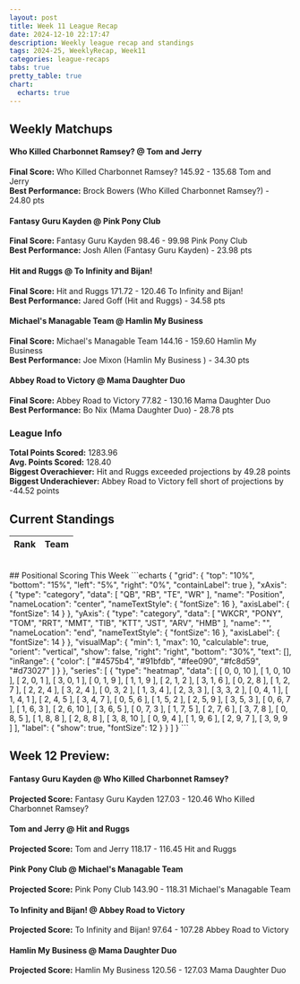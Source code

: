 ```yaml
---
layout: post
title: Week 11 League Recap
date: 2024-12-10 22:17:47
description: Weekly league recap and standings
tags: 2024-25, WeeklyRecap, Week11
categories: league-recaps
tabs: true
pretty_table: true
chart:
  echarts: true
---
```


## Weekly Matchups

#### Who Killed Charbonnet Ramsey? @ Tom and Jerry

**Final Score:** Who Killed Charbonnet Ramsey? 145.92 - 135.68 Tom and Jerry<br>
**Best Performance:** Brock Bowers (Who Killed Charbonnet Ramsey?) - 24.80 pts<br>


#### Fantasy Guru Kayden @ Pink Pony Club

**Final Score:** Fantasy Guru Kayden 98.46 - 99.98 Pink Pony Club<br>
**Best Performance:** Josh Allen (Fantasy Guru Kayden) - 23.98 pts<br>


#### Hit and Ruggs @ To Infinity and Bijan!

**Final Score:** Hit and Ruggs 171.72 - 120.46 To Infinity and Bijan!<br>
**Best Performance:** Jared Goff (Hit and Ruggs) - 34.58 pts<br>


#### Michael's Managable Team @ Hamlin My Business 

**Final Score:** Michael's Managable Team 144.16 - 159.60 Hamlin My Business <br>
**Best Performance:** Joe Mixon (Hamlin My Business ) - 34.30 pts<br>


#### Abbey Road to Victory @ Mama Daughter Duo

**Final Score:** Abbey Road to Victory 77.82 - 130.16 Mama Daughter Duo<br>
**Best Performance:** Bo Nix (Mama Daughter Duo) - 28.78 pts<br>


### League Info 

**Total Points Scored:** 1283.96 <br>
**Avg. Points Scored:** 128.40<br>
**Biggest Overachiever:** Hit and Ruggs exceeded projections by 49.28 points <br>
**Biggest Underachiever:** Abbey Road to Victory fell short of projections by -44.52 points


## Current Standings

<table
data-click-to-select="true"
data-height="635"
data-search="false"
data-toggle="table"
data-url="{{ "/assets/json/standings/Week_11_2024_standings.json"}}">
<thead>
<tr>
<th data-field="rank" data-halign="center" data-align="center" data-sortable="true">Rank</th>
<th data-field="team" data-halign="left" data-align="left" data-sortable="true">Team</th>
</tr>
</thead>
</table>

<br>
## Positional Scoring This Week
```echarts
{
    "grid": {
        "top": "10%",
        "bottom": "15%",
        "left": "5%",
        "right": "0%",
        "containLabel": true
    },
    "xAxis": {
        "type": "category",
        "data": [
            "QB",
            "RB",
            "TE",
            "WR"
        ],
        "name": "Position",
        "nameLocation": "center",
        "nameTextStyle": {
            "fontSize": 16
        },
        "axisLabel": {
            "fontSize": 14
        }
    },
    "yAxis": {
        "type": "category",
        "data": [
            "WKCR",
            "PONY",
            "TOM",
            "RRT",
            "MMT",
            "TIB",
            "KTT",
            "JST",
            "ARV",
            "HMB"
        ],
        "name": "",
        "nameLocation": "end",
        "nameTextStyle": {
            "fontSize": 16
        },
        "axisLabel": {
            "fontSize": 14
        }
    },
    "visualMap": {
        "min": 1,
        "max": 10,
        "calculable": true,
        "orient": "vertical",
        "show": false,
        "right": "right",
        "bottom": "30%",
        "text": [],
        "inRange": {
            "color": [
                "#4575b4",
                "#91bfdb",
                "#fee090",
                "#fc8d59",
                "#d73027"
            ]
        }
    },
    "series": [
        {
            "type": "heatmap",
            "data": [
                [
                    0,
                    0,
                    10
                ],
                [
                    1,
                    0,
                    10
                ],
                [
                    2,
                    0,
                    1
                ],
                [
                    3,
                    0,
                    1
                ],
                [
                    0,
                    1,
                    9
                ],
                [
                    1,
                    1,
                    9
                ],
                [
                    2,
                    1,
                    2
                ],
                [
                    3,
                    1,
                    6
                ],
                [
                    0,
                    2,
                    8
                ],
                [
                    1,
                    2,
                    7
                ],
                [
                    2,
                    2,
                    4
                ],
                [
                    3,
                    2,
                    4
                ],
                [
                    0,
                    3,
                    2
                ],
                [
                    1,
                    3,
                    4
                ],
                [
                    2,
                    3,
                    3
                ],
                [
                    3,
                    3,
                    2
                ],
                [
                    0,
                    4,
                    1
                ],
                [
                    1,
                    4,
                    1
                ],
                [
                    2,
                    4,
                    5
                ],
                [
                    3,
                    4,
                    7
                ],
                [
                    0,
                    5,
                    6
                ],
                [
                    1,
                    5,
                    2
                ],
                [
                    2,
                    5,
                    9
                ],
                [
                    3,
                    5,
                    3
                ],
                [
                    0,
                    6,
                    7
                ],
                [
                    1,
                    6,
                    3
                ],
                [
                    2,
                    6,
                    10
                ],
                [
                    3,
                    6,
                    5
                ],
                [
                    0,
                    7,
                    3
                ],
                [
                    1,
                    7,
                    5
                ],
                [
                    2,
                    7,
                    6
                ],
                [
                    3,
                    7,
                    8
                ],
                [
                    0,
                    8,
                    5
                ],
                [
                    1,
                    8,
                    8
                ],
                [
                    2,
                    8,
                    8
                ],
                [
                    3,
                    8,
                    10
                ],
                [
                    0,
                    9,
                    4
                ],
                [
                    1,
                    9,
                    6
                ],
                [
                    2,
                    9,
                    7
                ],
                [
                    3,
                    9,
                    9
                ]
            ],
            "label": {
                "show": true,
                "fontSize": 12
            }
        }
    ]
}
```
    
## Week 12 Preview:
#### Fantasy Guru Kayden @ Who Killed Charbonnet Ramsey?

**Projected Score:** Fantasy Guru Kayden 127.03 - 120.46 Who Killed Charbonnet Ramsey?<br>


#### Tom and Jerry @ Hit and Ruggs

**Projected Score:** Tom and Jerry 118.17 - 116.45 Hit and Ruggs<br>


#### Pink Pony Club @ Michael's Managable Team

**Projected Score:** Pink Pony Club 143.90 - 118.31 Michael's Managable Team<br>


#### To Infinity and Bijan! @ Abbey Road to Victory

**Projected Score:** To Infinity and Bijan! 97.64 - 107.28 Abbey Road to Victory<br>


#### Hamlin My Business  @ Mama Daughter Duo

**Projected Score:** Hamlin My Business  120.56 - 127.03 Mama Daughter Duo<br>

